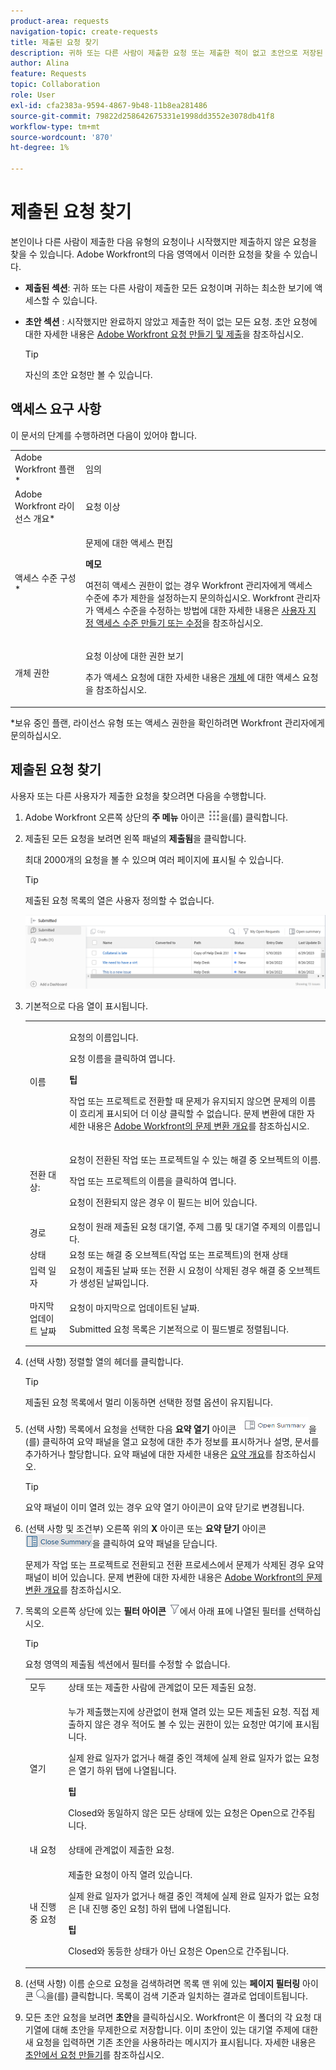```yaml
---
product-area: requests
navigation-topic: create-requests
title: 제출된 요청 찾기
description: 귀하 또는 다른 사람이 제출한 요청 또는 제출한 적이 없고 초안으로 저장된 요청을 찾을 수 있는 Adobe Workfront 영역에 대해 알아봅니다.
author: Alina
feature: Requests
topic: Collaboration
role: User
exl-id: cfa2383a-9594-4867-9b48-11b8ea281486
source-git-commit: 79822d258642675331e1998dd3552e3078db41f8
workflow-type: tm+mt
source-wordcount: '870'
ht-degree: 1%

---
```


# 제출된 요청 찾기

<!--<span class="preview">The highlighted information on this page refers to functionality not yet generally available. It is available only in the Preview environment.</span>-->

본인이나 다른 사람이 제출한 다음 유형의 요청이나 시작했지만 제출하지 않은 요청을 찾을 수 있습니다. Adobe Workfront의 다음 영역에서 이러한 요청을 찾을 수 있습니다.

* **제출된 섹션**: 귀하 또는 다른 사람이 제출한 모든 요청이며 귀하는 최소한 보기에 액세스할 수 있습니다.
* **초안 섹션** : 시작했지만 완료하지 않았고 제출한 적이 없는 모든 요청. 초안 요청에 대한 자세한 내용은 [Adobe Workfront 요청 만들기 및 제출](../../../manage-work/requests/create-requests/create-submit-requests.md)을 참조하십시오.

  >[!TIP]
  >
  >자신의 초안 요청만 볼 수 있습니다.

## 액세스 요구 사항

이 문서의 단계를 수행하려면 다음이 있어야 합니다.

<table style="table-layout:auto"> 
 <col> 
 <col> 
 <tbody> 
  <tr> 
   <td role="rowheader">Adobe Workfront 플랜*</td> 
   <td> <p>임의 </p> </td> 
  </tr> 
  <tr> 
   <td role="rowheader">Adobe Workfront 라이선스 개요*</td> 
   <td> <p>요청 이상</p> </td> 
  </tr> 
  <tr> 
   <td role="rowheader">액세스 수준 구성*</td> 
   <td> <p>문제에 대한 액세스 편집</p> <p><b>메모</b>

여전히 액세스 권한이 없는 경우 Workfront 관리자에게 액세스 수준에 추가 제한을 설정하는지 문의하십시오. Workfront 관리자가 액세스 수준을 수정하는 방법에 대한 자세한 내용은 <a href="../../../administration-and-setup/add-users/configure-and-grant-access/create-modify-access-levels.md" class="MCXref xref">사용자 지정 액세스 수준 만들기 또는 수정</a>을 참조하십시오.</p> </td>
</tr> 
  <tr> 
   <td role="rowheader">개체 권한</td> 
   <td> <p>요청 이상에 대한 권한 보기</p> <p>추가 액세스 요청에 대한 자세한 내용은 <a href="../../../workfront-basics/grant-and-request-access-to-objects/request-access.md" class="MCXref xref">개체 </a>에 대한 액세스 요청 을 참조하십시오.</p> </td> 
  </tr> 
 </tbody> 
</table>

*보유 중인 플랜, 라이선스 유형 또는 액세스 권한을 확인하려면 Workfront 관리자에게 문의하십시오.

## 제출된 요청 찾기

사용자 또는 다른 사용자가 제출한 요청을 찾으려면 다음을 수행합니다.

1. Adobe Workfront 오른쪽 상단의 **주 메뉴** 아이콘 ![](assets/main-menu-icon.png)을(를) 클릭합니다.
1. 제출된 모든 요청을 보려면 왼쪽 패널의 **제출됨**&#x200B;을 클릭합니다.

   최대 2000개의 요청을 볼 수 있으며 여러 페이지에 표시될 수 있습니다.

   >[!TIP]
   >
   >제출된 요청 목록의 열은 사용자 정의할 수 없습니다.

   ![](assets/nwe-submitted-requests-new-list-350x57.png)


1. 기본적으로 다음 열이 표시됩니다.

   <table style="table-layout:auto"> 
      <col> 
      <col> 
      <tbody> 
      <tr> 
         <td role="rowheader">이름</td> 
         <td> <p>요청의 이름입니다.</p> <p>요청 이름을 클릭하여 엽니다. </p> <p><b>팁</b>

   작업 또는 프로젝트로 전환할 때 문제가 유지되지 않으면 문제의 이름이 흐리게 표시되어 더 이상 클릭할 수 없습니다. 문제 변환에 대한 자세한 내용은 <a href="../../../manage-work/issues/convert-issues/convert-issues.md" class="MCXref xref">Adobe Workfront의 문제 변환 개요</a>를 참조하십시오. </p> </td>
   </tr> 
      <tr> 
         <td role="rowheader">전환 대상:</td> 
         <td> <p>요청이 전환된 작업 또는 프로젝트일 수 있는 해결 중 오브젝트의 이름. </p> <p>작업 또는 프로젝트의 이름을 클릭하여 엽니다. </p> <p>요청이 전환되지 않은 경우 이 필드는 비어 있습니다. </p> </td> 
      </tr> 
      <tr> 
         <td role="rowheader">경로</td> 
         <td>요청이 원래 제출된 요청 대기열, 주제 그룹 및 대기열 주제의 이름입니다. </td> 
      </tr> 
      <tr> 
         <td role="rowheader">상태</td> 
         <td>요청 또는 해결 중 오브젝트(작업 또는 프로젝트)의 현재 상태</td> 
      </tr> 
      <tr> 
         <td role="rowheader">입력 일자</td> 
         <td>요청이 제출된 날짜 또는 전환 시 요청이 삭제된 경우 해결 중 오브젝트가 생성된 날짜입니다. </td> 
      </tr> 
      <tr> 
         <td role="rowheader">마지막 업데이트 날짜</td> 
         <td> <p>요청이 마지막으로 업데이트된 날짜.</p> <p>Submitted 요청 목록은 기본적으로 이 필드별로 정렬됩니다. </p> </td> 
      </tr> 
      </tbody> 
      </table>

1. (선택 사항) 정렬할 열의 헤더를 클릭합니다.

   >[!TIP]
   >
   >제출된 요청 목록에서 멀리 이동하면 선택한 정렬 옵션이 유지됩니다.

1. (선택 사항) 목록에서 요청을 선택한 다음 **요약 열기** 아이콘 ![](assets/open-summary-with-text-nwe.png)을(를) 클릭하여 요약 패널을 열고 요청에 대한 추가 정보를 표시하거나 설명, 문서를 추가하거나 할당합니다. 요약 패널에 대한 자세한 내용은 [요약 개요](../../../workfront-basics/the-new-workfront-experience/summary-overview.md)를 참조하십시오.

   >[!TIP]
   >
   >요약 패널이 이미 열려 있는 경우 요약 열기 아이콘이 요약 닫기로 변경됩니다.

1. (선택 사항 및 조건부) 오른쪽 위의 **X** 아이콘 또는 **요약 닫기** 아이콘 ![](assets/close-summary-with-text-nwe.png)을 클릭하여 요약 패널을 닫습니다.

   문제가 작업 또는 프로젝트로 전환되고 전환 프로세스에서 문제가 삭제된 경우 요약 패널이 비어 있습니다. 문제 변환에 대한 자세한 내용은 [Adobe Workfront의 문제 변환 개요](../../../manage-work/issues/convert-issues/convert-issues.md)를 참조하십시오.

1. 목록의 오른쪽 상단에 있는 **필터 아이콘** ![](assets/filter-nwepng.png)에서 아래 표에 나열된 필터를 선택하십시오.

   >[!TIP]
   >
   >요청 영역의 제출됨 섹션에서 필터를 수정할 수 없습니다.

   <table style="table-layout:auto"> 
    <col> 
    <col> 
    <tbody> 
     <tr> 
      <td role="rowheader">모두</td> 
      <td>상태 또는 제출한 사람에 관계없이 모든 제출된 요청.</td> 
     </tr> 
     <tr> 
      <td role="rowheader">열기</td> 
      <td> <p>누가 제출했는지에 상관없이 현재 열려 있는 모든 제출된 요청. 직접 제출하지 않은 경우 적어도 볼 수 있는 권한이 있는 요청만 여기에 표시됩니다. </p> <p>실제 완료 일자가 없거나 해결 중인 객체에 실제 완료 일자가 없는 요청은 열기 하위 탭에 나열됩니다.</p> <p><b>팁</b>

   Closed와 동일하지 않은 모든 상태에 있는 요청은 Open으로 간주됩니다.</p> </td>
   </tr> 
     <tr> 
      <td role="rowheader">내 요청</td> 
      <td>상태에 관계없이 제출한 요청. </td> 
     </tr> 
     <tr> 
      <td role="rowheader">내 진행 중 요청</td> 
      <td> <p>제출한 요청이 아직 열려 있습니다. </p> <p>실제 완료 일자가 없거나 해결 중인 객체에 실제 완료 일자가 없는 요청은 [내 진행 중인 요청] 하위 탭에 나열됩니다. </p> <p><b>팁</b>

   Closed와 동등한 상태가 아닌 요청은 Open으로 간주됩니다.</p> </td>
   </tr> 
    </tbody> 
   </table>

1. (선택 사항) 이름 순으로 요청을 검색하려면 목록 맨 위에 있는 **페이지 필터링** 아이콘 ![](assets/search-icon.png)을(를) 클릭합니다. 목록이 검색 기준과 일치하는 결과로 업데이트됩니다.

   <!--
   <li value="9" data-mc-conditions="QuicksilverOrClassic.Draft mode"> <p>Click the&nbsp;<strong>Complete</strong> subtab to view requests that have been completed.</p> <p>(NOTE: this step will stay drafted even after release. We can't see Completed at this time!) <br>Requests with an Actual Completion Date or whose resolving object has an Actual Completion Date are listed in the Complete subtab.<br>Once a request receives an Actual Completion Date, it stays in the Recently Completed area for 10 business days. After that, it is moved to the Completed area. <br>For information about resolving and resolvable objects, see the article <a href="../../../manage-work/issues/convert-issues/resolving-and-resolvable-objects.md" class="MCXref xref">Overview of Resolving and Resolvable Objects </a>.</p> </li>
   -->

   <!--
   <li value="10" data-mc-conditions="QuicksilverOrClassic.Draft mode">(Optional) Select an option from the <strong>Sort by</strong> drop-down menu to sort the requests by the following criteria:&nbsp; &nbsp;(NOTE:&nbsp;this step will stay drafted even after release. We can't see Completed at this time!) &nbsp;
   <ul>
   <li><strong>Assigned To</strong>: Requests are sorted alphabetically by the name of the assignee using the following criteria:&nbsp;
   <ul>
   <li>All requests assigned to users are sorted first, in the order of the users' names.</li>
   <li>Requests assigned to job roles are sorted secondly, in the order of the job roles' names and are listed after all the requests assigned to users.</li>
   <li>Requests that are assigned to teams are sorted last, in the order of the teams' names and are listed after all the requests assigned to users and those assigned to job roles.</li>
   <li>All unassigned requests are listed last, in the order of their Entry Date. </li>
   </ul></li>
   <li><strong>Submitted On</strong>: Requests are sorted chronologically by the date when they were submitted.</li>
   <li><strong>Recently Updated</strong> (this is the default): Requests are sorted chronologically by the date of their last update.</li>
   <li><strong>Name</strong>: Requests are sorted alphabetically by name.&nbsp;</li>
   <li><strong>Priority</strong>: Requests are sorted in the order of their priority.</li>
   <li><strong>Queue</strong>: Requests are sorted alphabetically by the name of the requests queue where they were submitted.&nbsp;</li>
   <li><strong>Status</strong>: Requests are sorted alphabetically by their status.&nbsp;</li>
   </ul></li>
   -->

1. 모든 초안 요청을 보려면 **초안**&#x200B;을 클릭하십시오. Workfront은 이 폴더의 각 요청 대기열에 대해 초안을 무제한으로 저장합니다. 이미 초안이 있는 대기열 주제에 대한 새 요청을 입력하면 기존 초안을 사용하라는 메시지가 표시됩니다. 자세한 내용은 [초안에서 요청 만들기](../../../manage-work/requests/create-requests/create-requests-from-drafts.md)를 참조하십시오.

 

 

 
